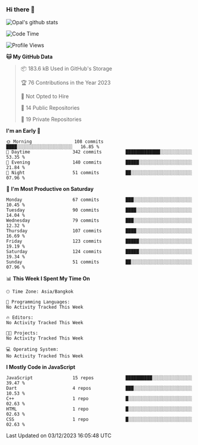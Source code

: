 ### Hi there 👋

![Opal's github stats](https://github-readme-stats.vercel.app/api?username=coolkidneversleep&count_private=true&show_icons=true&theme=radical)


<!--START_SECTION:waka-->
![Code Time](http://img.shields.io/badge/Code%20Time-64%20hrs%2038%20mins-blue)

![Profile Views](http://img.shields.io/badge/Profile%20Views-0-blue)

**🐱 My GitHub Data** 

> 📦 183.6 kB Used in GitHub's Storage 
 > 
> 🏆 76 Contributions in the Year 2023
 > 
> 🚫 Not Opted to Hire
 > 
> 📜 14 Public Repositories 
 > 
> 🔑 19 Private Repositories 
 > 
**I'm an Early 🐤** 

```text
🌞 Morning                108 commits         ████░░░░░░░░░░░░░░░░░░░░░   16.85 % 
🌆 Daytime                342 commits         █████████████░░░░░░░░░░░░   53.35 % 
🌃 Evening                140 commits         █████░░░░░░░░░░░░░░░░░░░░   21.84 % 
🌙 Night                  51 commits          ██░░░░░░░░░░░░░░░░░░░░░░░   07.96 % 
```
📅 **I'm Most Productive on Saturday** 

```text
Monday                   67 commits          ███░░░░░░░░░░░░░░░░░░░░░░   10.45 % 
Tuesday                  90 commits          ████░░░░░░░░░░░░░░░░░░░░░   14.04 % 
Wednesday                79 commits          ███░░░░░░░░░░░░░░░░░░░░░░   12.32 % 
Thursday                 107 commits         ████░░░░░░░░░░░░░░░░░░░░░   16.69 % 
Friday                   123 commits         █████░░░░░░░░░░░░░░░░░░░░   19.19 % 
Saturday                 124 commits         █████░░░░░░░░░░░░░░░░░░░░   19.34 % 
Sunday                   51 commits          ██░░░░░░░░░░░░░░░░░░░░░░░   07.96 % 
```


📊 **This Week I Spent My Time On** 

```text
🕑︎ Time Zone: Asia/Bangkok

💬 Programming Languages: 
No Activity Tracked This Week

🔥 Editors: 
No Activity Tracked This Week

🐱‍💻 Projects: 
No Activity Tracked This Week

💻 Operating System: 
No Activity Tracked This Week
```

**I Mostly Code in JavaScript** 

```text
JavaScript               15 repos            ██████████░░░░░░░░░░░░░░░   39.47 % 
Dart                     4 repos             ███░░░░░░░░░░░░░░░░░░░░░░   10.53 % 
C++                      1 repo              █░░░░░░░░░░░░░░░░░░░░░░░░   02.63 % 
HTML                     1 repo              █░░░░░░░░░░░░░░░░░░░░░░░░   02.63 % 
CSS                      1 repo              █░░░░░░░░░░░░░░░░░░░░░░░░   02.63 % 
```




 Last Updated on 03/12/2023 16:05:48 UTC
<!--END_SECTION:waka-->

